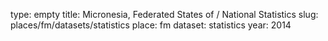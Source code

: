 type: empty
title: Micronesia, Federated States of / National Statistics
slug: places/fm/datasets/statistics
place: fm
dataset: statistics
year: 2014
